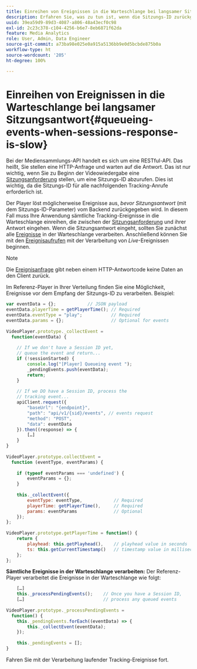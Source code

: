 ```yaml
---
title: Einreihen von Ereignissen in die Warteschlange bei langsamer Sitzungsantwort
description: Erfahren Sie, was zu tun ist, wenn die Sitzungs-ID zurückgegeben wird, nachdem Ihr Player Ereignisse auslöst.
uuid: 39ea59d9-89d3-4087-a806-48a43ecf0c98
exl-id: 2c23c378-c104-4256-b6e7-8eb6871f62da
feature: Media Analytics
role: User, Admin, Data Engineer
source-git-commit: a73ba98e025e0a915a5136bb9e0d5bcbde875b0a
workflow-type: ht
source-wordcount: '205'
ht-degree: 100%

---
```


# Einreihen von Ereignissen in die Warteschlange bei langsamer Sitzungsantwort{#queueing-events-when-sessions-response-is-slow}

Bei der Mediensammlungs-API handelt es sich um eine RESTful-API. Das heißt, Sie stellen eine HTTP-Anfrage und warten auf die Antwort. Das ist nur wichtig, wenn Sie zu Beginn der Videowiedergabe eine [Sitzungsanforderung](../mc-api-ref/mc-api-sessions-req.md) stellen, um eine Sitzungs-ID abzurufen. Dies ist wichtig, da die Sitzungs-ID für alle nachfolgenden Tracking-Anrufe erforderlich ist.

Der Player löst möglicherweise Ereignisse aus, _bevor Sitzungsantwort_ (mit dem Sitzungs-ID-Parameter) vom Backend zurückgegeben wird. In diesem Fall muss Ihre Anwendung sämtliche Tracking-Ereignisse in die Warteschlange einreihen, die zwischen der [Sitzungsanforderung](../mc-api-ref/mc-api-sessions-req.md) und ihrer Antwort eingehen. Wenn die Sitzungsantwort eingeht, sollten Sie zunächst alle [Ereignisse](../mc-api-ref/mc-api-events-req.md) in der Warteschlange verarbeiten. Anschließend können Sie mit den [Ereignisaufrufen](../mc-api-ref/mc-api-events-req.md) mit der Verarbeitung von _Live_-Ereignissen beginnen.

>[!NOTE]
>
>Die [Ereignisanfrage](../mc-api-ref/mc-api-events-req.md) gibt neben einem HTTP-Antwortcode keine Daten an den Client zurück.

Im Referenz-Player in Ihrer Verteilung finden Sie eine Möglichkeit, Ereignisse vor dem Empfang der Sitzungs-ID zu verarbeiten. Beispiel:

```js
var eventData = {};            // JSON payload 
eventData.playerTime = getPlayerTime(); // Required 
eventData.eventType = "play";           // Required 
eventData.params = {};                  // Optional for events 
 
VideoPlayer.prototype._collectEvent =  
  function(eventData) { 
 
    // If we don't have a Session ID yet,  
    // queue the event and return... 
    if (!sessionStarted) { 
        console.log("[Player] Queueing event "); 
        _pendingEvents.push(eventData); 
        return; 
    } 
 
    // If we DO have a Session ID, process the 
    // tracking event...     
    apiClient.request({ 
        "baseUrl": "{endpoint}", 
        "path": "api/v1/{sid}/events", // events request 
        "method": "POST", 
        "data": eventData 
    }).then((response) => {   
        […] 
    } 
} 
 
VideoPlayer.prototype.collectEvent =  
  function (eventType, eventParams) { 
         
    if (typeof eventParams === 'undefined') {   
        eventParams = {}; 
    } 
 
    this._collectEvent({                   
        eventType: eventType,            // Required 
        playerTime: getPlayerTime(),     // Required 
        params: eventParams              // Optional  
    });                                    
}; 
 
VideoPlayer.prototype.getPlayerTime = function() { 
    return { 
        playhead: this.getPlayhead(),    // playhead value in seconds 
        ts: this.getCurrentTimestamp()   // timestamp value in milliseconds 
    }; 
};
```

**Sämtliche Ereignisse in der Warteschlange verarbeiten:** Der Referenz-Player verarbeitet die Ereignisse in der Warteschlange wie folgt:

```js
    […] 
    this._processPendingEvents();    // Once you have a Session ID, 
    […]                              // process any queued events 
 
VideoPlayer.prototype._processPendingEvents =  
  function() { 
    this._pendingEvents.forEach((eventData) => { 
        this._collectEvent(eventData); 
    }); 
 
    this._pendingEvents = []; 
}
```

Fahren Sie mit der Verarbeitung laufender Tracking-Ereignisse fort.
